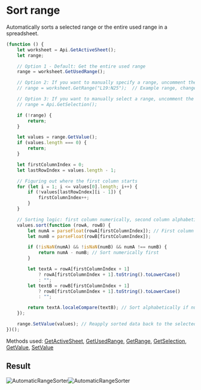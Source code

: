 # Sort range

Automatically sorts a selected range or the entire used range in a spreadsheet.

<!-- This code snippet is shown in the screenshot. -->

<!-- eslint-skip -->

```ts
(function () {
    let worksheet = Api.GetActiveSheet();
    let range;

    // Option 1 - Default: Get the entire used range
    range = worksheet.GetUsedRange();

    // Option 2: If you want to manually specify a range, uncomment the line below:
    // range = worksheet.GetRange("L19:N25");  // Example range, change as needed

    // Option 3: If you want to manually select a range, uncomment the line below:
    // range = Api.GetSelection();

    if (!range) {
        return;
    }

    let values = range.GetValue();
    if (values.length === 0) {
        return;
    }

    let firstColumnIndex = 0;
    let lastRowIndex = values.length - 1;

    // Figuring out where the first column starts
    for (let i = 1; i <= values[0].length; i++) {
        if (!values[lastRowIndex][i - 1]) {
            firstColumnIndex++;
        }
    }

    // Sorting logic: first column numerically, second column alphabetically
    values.sort(function (rowA, rowB) {
        let numA = parseFloat(rowA[firstColumnIndex]); // First column
        let numB = parseFloat(rowB[firstColumnIndex]);

        if (!isNaN(numA) && !isNaN(numB) && numA !== numB) {
            return numA - numB; // Sort numerically first
        }

        let textA = rowA[firstColumnIndex + 1]
            ? rowA[firstColumnIndex + 1].toString().toLowerCase()
            : "";
        let textB = rowB[firstColumnIndex + 1]
            ? rowB[firstColumnIndex + 1].toString().toLowerCase()
            : "";

        return textA.localeCompare(textB); // Sort alphabetically if numbers are the same
    });

    range.SetValue(values); // Reapply sorted data back to the selected range
})();
```

Methods used: [GetActiveSheet](../../../../office-api/usage-api/spreadsheet-api/Api/Methods/GetActiveSheet.md), [GetUsedRange](../../../../office-api/usage-api/spreadsheet-api/ApiWorksheet/Methods/GetUsedRange.md), [GetRange](../../../../office-api/usage-api/spreadsheet-api/ApiWorksheet/Methods/GetRange.md), [GetSelection](../../../../office-api/usage-api/spreadsheet-api/Api/Methods/GetSelection.md), [GetValue](../../../../office-api/usage-api/spreadsheet-api/ApiRange/Methods/GetValue.md), [SetValue](../../../../office-api/usage-api/spreadsheet-api/ApiRange/Methods/SetValue.md)

## Result

<!-- imgpath -->

![AutomaticRangeSorter](/assets/images/plugins/automatic-range-sorter.png#gh-light-mode-only)![AutomaticRangeSorter](/assets/images/plugins/automatic-range-sorter.dark.png#gh-dark-mode-only)